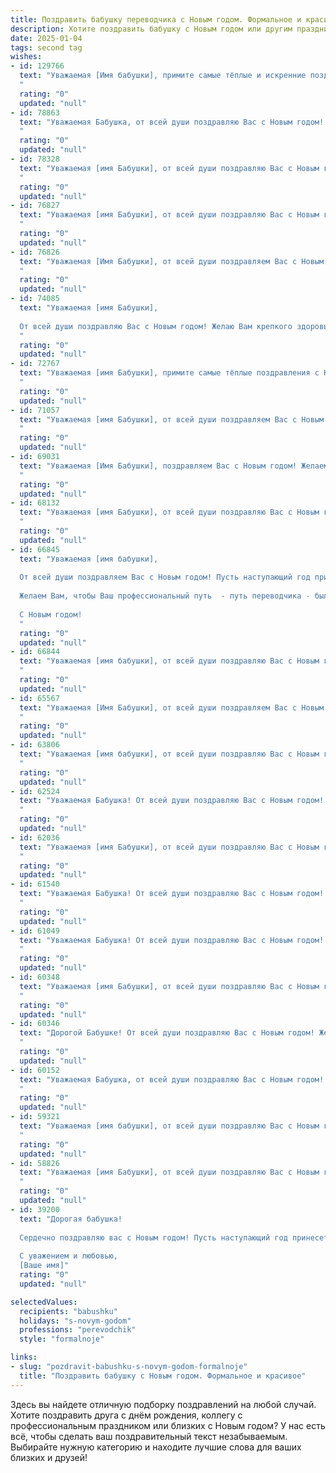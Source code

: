 ```yaml
---
title: Поздравить бабушку переводчика с Новым годом. Формальное и красивое
description: Хотите поздравить бабушку с Новым годом или другим праздником? Наш ИИ создаст незабываемое поздравление, а вы обязательно выделитесь среди других.  
date: 2025-01-04
tags: second tag
wishes:
- id: 129766
  text: "Уважаемая [Имя бабушки], примите самые тёплые и искренние поздравления с Новым годом! Желаю Вам крепкого здоровья,  неиссякаемой энергии и  радости в каждом дне. Пусть наступающий год будет полон ярких событий, приятных встреч и исполнения всех Ваших желаний.  С глубоким уважением и благодарностью за Ваш труд переводчика,  который всегда восхищал меня своей точностью и изяществом. С Новым годом!
  "
  rating: "0"
  updated: "null"
- id: 78863
  text: "Уважаемая Бабушка, от всей души поздравляю Вас с Новым годом! Пусть грядущий год принесет Вам крепкое здоровье, много счастливых моментов, ярких впечатлений и новых творческих успехов в Вашей профессии переводчика!
  "
  rating: "0"
  updated: "null"
- id: 78328
  text: "Уважаемая [имя Бабушки], от всей души поздравляю Вас с Новым годом! Желаю Вам крепкого здоровья, семейного благополучия, радости и тепла в праздничные дни. Пусть Новый год принесет Вам новые возможности, интересные переводы и  вдохновение для творчества.
  "
  rating: "0"
  updated: "null"
- id: 76827
  text: "Уважаемая [имя Бабушки], от всей души поздравляю Вас с Новым годом! Желаю Вам крепкого здоровья, семейного тепла, благополучия и, конечно же, новых, интересных переводов, которые принесут Вам радость и признание!
  "
  rating: "0"
  updated: "null"
- id: 76826
  text: "Уважаемая [Имя Бабушки], от всей души поздравляем Вас с Новым годом! Пусть наступающий год принесет Вам крепкое здоровье, море радости и исполнения всех Ваших желаний. Желаем Вам праздничного настроения, тепла в доме и душевного спокойствия. Будьте всегда окружены любовью и заботой близких!
  "
  rating: "0"
  updated: "null"
- id: 74085
  text: "Уважаемая [имя Бабушки],
  
  От всей души поздравляю Вас с Новым годом! Желаю Вам крепкого здоровья, бодрости духа и  неиссякаемой энергии. Пусть этот год принесет Вам новые радостные моменты, интересные переводы и приятные встречи. Счастья, мира и благополучия Вам в Новом году!
  "
  rating: "0"
  updated: "null"
- id: 72767
  text: "Уважаемая [имя Бабушки], примите самые тёплые поздравления с Новым годом! Желаем Вам крепкого здоровья, неиссякаемого оптимизма, светлых дней и чудесного настроения. Пусть Новый год принесёт Вам благополучие, уют и исполнение всех желаний.
  "
  rating: "0"
  updated: "null"
- id: 71057
  text: "Уважаемая [имя Бабушки], от всей души поздравляем Вас с Новым годом! Желаем Вам крепкого здоровья, душевного тепла, ярких впечатлений и благополучия в Новом году. Пусть он будет полон радости, семейного счастья и новых свершений.
  "
  rating: "0"
  updated: "null"
- id: 69031
  text: "Уважаемая [Имя Бабушки], поздравляем Вас с Новым годом! Желаем Вам крепкого здоровья, душевного тепла, приятных встреч и радостных событий в новом году. Пусть Ваша работа переводчика приносит Вам удовлетворение и новые интересные задачи, а домашний очаг – уют и любовь близких. С Новым годом!
  "
  rating: "0"
  updated: "null"
- id: 68132
  text: "Уважаемая [имя Бабушки], от всей души поздравляю Вас с Новым годом! Желаю Вам крепкого здоровья, семейного благополучия и  неиссякаемого оптимизма. Пусть наступающий год принесет Вам  радость, мир и вдохновение.
  "
  rating: "0"
  updated: "null"
- id: 66845
  text: "Уважаемая [имя бабушки],
  
  От всей души поздравляем Вас с Новым годом! Пусть наступающий год принесет Вам крепкое здоровье, мир, радость и вдохновение.
  
  Желаем Вам, чтобы Ваш профессиональный путь  - путь переводчика - был полон интересных и значимых проектов, а Ваши знания и опыт продолжали приносить пользу и радость.
  
  С Новым годом!
  "
  rating: "0"
  updated: "null"
- id: 66844
  text: "Уважаемая [имя бабушки], от всей души поздравляю Вас с Новым годом! Желаю Вам здоровья, благополучия, душевного тепла и радости, чтобы каждый день приносил Вам новые приятные моменты. Пусть Новый год станет для Вас временем исполнения желаний, мира и гармонии. Счастья Вам и долгих лет жизни!
  "
  rating: "0"
  updated: "null"
- id: 65567
  text: "Уважаемая [Имя Бабушки], от всей души поздравляем Вас с Новым годом! Желаем Вам крепкого здоровья, семейного благополучия, творческих успехов в Вашей нелёгкой профессии переводчика, а также  радости и тепла в кругу близких людей. Пусть наступающий год станет для Вас временем новых открытий, интересных проектов и ярких впечатлений!
  "
  rating: "0"
  updated: "null"
- id: 63806
  text: "Уважаемая [имя бабушки], от всей души поздравляю Вас с Новым годом! Желаю Вам крепкого здоровья, бодрости духа, неиссякаемого оптимизма и ярких событий в новом году. Пусть Ваш талант переводчика будет востребован, а работа приносит Вам радость и удовлетворение. Счастья, благополучия и всего самого наилучшего!
  "
  rating: "0"
  updated: "null"
- id: 62524
  text: "Уважаемая Бабушка! От всей души поздравляю Вас с Новым годом! Желаю Вам крепкого здоровья, семейного благополучия и  новых интересных переводов в Новом году! Пусть он принесет Вам радость, тепло и свет!
  "
  rating: "0"
  updated: "null"
- id: 62036
  text: "Уважаемая [имя Бабушки], от всей души поздравляю Вас с Новым годом! Желаю Вам крепкого здоровья, семейного благополучия,  творческих успехов в Вашей нелёгкой, но благородной профессии переводчика. Пусть Новый год принесет Вам множество радостных событий, вдохновения и исполнения всех желаний!
  "
  rating: "0"
  updated: "null"
- id: 61540
  text: "Уважаемая Бабушка! От всей души поздравляю Вас с Новым годом! Желаю Вам крепкого здоровья, душевного равновесия, ярких впечатлений и новых интересных переводов! Пусть наступающий год принесет Вам только радость и благополучие!
  "
  rating: "0"
  updated: "null"
- id: 61049
  text: "Уважаемая Бабушка! От всей души поздравляю Вас с Новым годом! Пусть грядущий год принесет Вам крепкое здоровье,  радость, тепло семейного очага и вдохновение для новых переводов.  Желаю Вам мира, благополучия и всего самого наилучшего!
  "
  rating: "0"
  updated: "null"
- id: 60348
  text: "Уважаемая [имя Бабушки], от всей души поздравляю Вас с Новым годом! Желаю Вам крепкого здоровья, душевного тепла, радости и благополучия в новом году. Пусть Ваш талант переводчика приносит Вам удовлетворение и новые открытия, а каждый день будет наполнен приятными событиями. С Новым годом!
  "
  rating: "0"
  updated: "null"
- id: 60346
  text: "Дорогой Бабушке! От всей души поздравляю Вас с Новым годом! Желаю Вам крепкого здоровья, благополучия, чтобы новый год был полон  радости и  ярких моментов! Пусть Ваш талант переводчика приносит Вам удовлетворение и новые открытия! С Новым годом!
  "
  rating: "0"
  updated: "null"
- id: 60152
  text: "Уважаемая Бабушка, от всей души поздравляю Вас с Новым годом! Пусть этот год принесет Вам крепкое здоровье, душевное спокойствие и множество радостных моментов. Желаю Вам творческих успехов в Вашей непростой, но столь важной профессии переводчика, а также новых интересных проектов и впечатлений. С Новым годом!
  "
  rating: "0"
  updated: "null"
- id: 59321
  text: "Уважаемая [имя бабушки], от всей души поздравляю Вас с Новым годом! Желаю Вам крепкого здоровья, благополучия,  радости и исполнения всех желаний. Пусть Новый год принесет Вам много приятных моментов, а Ваши таланты переводчика будут востребованы еще больше!
  "
  rating: "0"
  updated: "null"
- id: 58826
  text: "Уважаемая [имя Бабушки], от всей души поздравляю Вас с Новым годом! Желаю Вам крепкого здоровья,  неиссякаемого оптимизма и душевного тепла в новом году. Пусть Ваш труд переводчика приносит Вам радость и вдохновение, а  каждый день будет наполнен яркими моментами и приятными сюрпризами. С Новым годом!
  "
  rating: "0"
  updated: "null"
- id: 39200
  text: "Дорогая бабушка!
  
  Сердечно поздравляю вас с Новым годом! Пусть наступающий год принесет в Ваш дом тепло, счастье и радость. Желаю крепкого здоровья, безграничного вдохновения и успехов во всех начинаниях! Пусть каждый день наполняется яркими моментами, а ваша мудрость и доброта согревают сердца близких.
  
  С уважением и любовью,
  [Ваше имя]"
  rating: "0"
  updated: "null"

selectedValues:
  recipients: "babushku"
  holidays: "s-novym-godom"
  professions: "perevodchik"
  style: "formalnoje"

links:
- slug: "pozdravit-babushku-s-novym-godom-formalnoje"
  title: "Поздравить бабушку с Новым годом. Формальное и красивое"
---
```


Здесь вы найдете отличную подборку поздравлений на любой случай.
Хотите поздравить друга с днём рождения, коллегу с профессиональным праздником или близких с Новым годом? У нас есть всё, чтобы сделать ваш поздравительный текст незабываемым. Выбирайте нужную категорию и находите лучшие слова для ваших близких и друзей!
